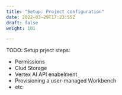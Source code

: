 ```yaml
---
title: "Setup: Project configuration"
date: 2022-03-29T17:23:55Z
draft: false
weight: 101

---
```


TODO: Setup prject steps:
* Permissions
* Clud Storage
* Vertex AI API enabelment
* Provisioning a user-managed Workbench
* etc